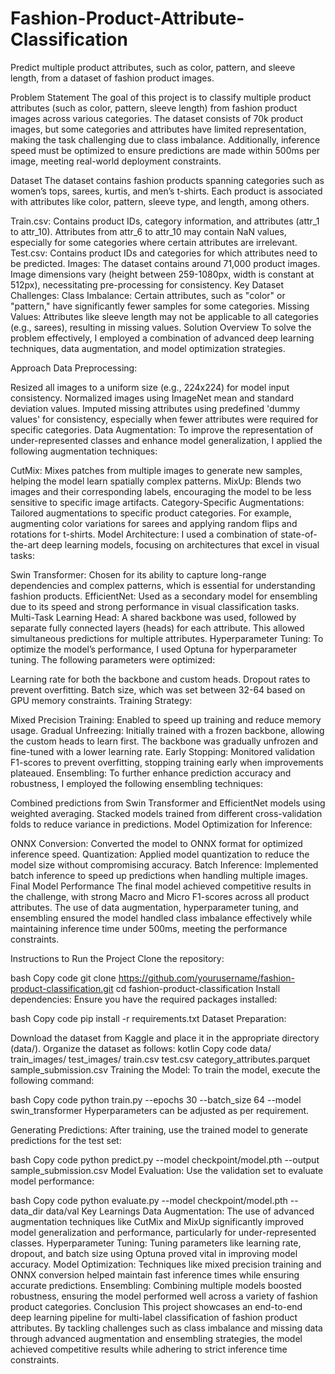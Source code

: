 # Fashion-Product-Attribute-Classification
Predict multiple product attributes, such as color, pattern, and sleeve length, from a dataset of fashion product images.

Problem Statement
The goal of this project is to classify multiple product attributes (such as color, pattern, sleeve length) from fashion product images across various categories. The dataset consists of 70k product images, but some categories and attributes have limited representation, making the task challenging due to class imbalance. Additionally, inference speed must be optimized to ensure predictions are made within 500ms per image, meeting real-world deployment constraints.

Dataset
The dataset contains fashion products spanning categories such as women’s tops, sarees, kurtis, and men’s t-shirts. Each product is associated with attributes like color, pattern, sleeve type, and length, among others.

Train.csv: Contains product IDs, category information, and attributes (attr_1 to attr_10). Attributes from attr_6 to attr_10 may contain NaN values, especially for some categories where certain attributes are irrelevant.
Test.csv: Contains product IDs and categories for which attributes need to be predicted.
Images: The dataset contains around 71,000 product images. Image dimensions vary (height between 259-1080px, width is constant at 512px), necessitating pre-processing for consistency.
Key Dataset Challenges:
Class Imbalance: Certain attributes, such as "color" or "pattern," have significantly fewer samples for some categories.
Missing Values: Attributes like sleeve length may not be applicable to all categories (e.g., sarees), resulting in missing values.
Solution Overview
To solve the problem effectively, I employed a combination of advanced deep learning techniques, data augmentation, and model optimization strategies.

Approach
Data Preprocessing:

Resized all images to a uniform size (e.g., 224x224) for model input consistency.
Normalized images using ImageNet mean and standard deviation values.
Imputed missing attributes using predefined 'dummy values' for consistency, especially when fewer attributes were required for specific categories.
Data Augmentation: To improve the representation of under-represented classes and enhance model generalization, I applied the following augmentation techniques:

CutMix: Mixes patches from multiple images to generate new samples, helping the model learn spatially complex patterns.
MixUp: Blends two images and their corresponding labels, encouraging the model to be less sensitive to specific image artifacts.
Category-Specific Augmentations: Tailored augmentations to specific product categories. For example, augmenting color variations for sarees and applying random flips and rotations for t-shirts.
Model Architecture: I used a combination of state-of-the-art deep learning models, focusing on architectures that excel in visual tasks:

Swin Transformer: Chosen for its ability to capture long-range dependencies and complex patterns, which is essential for understanding fashion products.
EfficientNet: Used as a secondary model for ensembling due to its speed and strong performance in visual classification tasks.
Multi-Task Learning Head: A shared backbone was used, followed by separate fully connected layers (heads) for each attribute. This allowed simultaneous predictions for multiple attributes.
Hyperparameter Tuning: To optimize the model’s performance, I used Optuna for hyperparameter tuning. The following parameters were optimized:

Learning rate for both the backbone and custom heads.
Dropout rates to prevent overfitting.
Batch size, which was set between 32-64 based on GPU memory constraints.
Training Strategy:

Mixed Precision Training: Enabled to speed up training and reduce memory usage.
Gradual Unfreezing: Initially trained with a frozen backbone, allowing the custom heads to learn first. The backbone was gradually unfrozen and fine-tuned with a lower learning rate.
Early Stopping: Monitored validation F1-scores to prevent overfitting, stopping training early when improvements plateaued.
Ensembling: To further enhance prediction accuracy and robustness, I employed the following ensembling techniques:

Combined predictions from Swin Transformer and EfficientNet models using weighted averaging.
Stacked models trained from different cross-validation folds to reduce variance in predictions.
Model Optimization for Inference:

ONNX Conversion: Converted the model to ONNX format for optimized inference speed.
Quantization: Applied model quantization to reduce the model size without compromising accuracy.
Batch Inference: Implemented batch inference to speed up predictions when handling multiple images.
Final Model Performance
The final model achieved competitive results in the challenge, with strong Macro and Micro F1-scores across all product attributes. The use of data augmentation, hyperparameter tuning, and ensembling ensured the model handled class imbalance effectively while maintaining inference time under 500ms, meeting the performance constraints.

Instructions to Run the Project
Clone the repository:

bash
Copy code
git clone https://github.com/yourusername/fashion-product-classification.git
cd fashion-product-classification
Install dependencies: Ensure you have the required packages installed:

bash
Copy code
pip install -r requirements.txt
Dataset Preparation:

Download the dataset from Kaggle and place it in the appropriate directory (data/).
Organize the dataset as follows:
kotlin
Copy code
data/
  train_images/
  test_images/
  train.csv
  test.csv
  category_attributes.parquet
  sample_submission.csv
Training the Model: To train the model, execute the following command:

bash
Copy code
python train.py --epochs 30 --batch_size 64 --model swin_transformer
Hyperparameters can be adjusted as per requirement.

Generating Predictions: After training, use the trained model to generate predictions for the test set:

bash
Copy code
python predict.py --model checkpoint/model.pth --output sample_submission.csv
Model Evaluation: Use the validation set to evaluate model performance:

bash
Copy code
python evaluate.py --model checkpoint/model.pth --data_dir data/val
Key Learnings
Data Augmentation: The use of advanced augmentation techniques like CutMix and MixUp significantly improved model generalization and performance, particularly for under-represented classes.
Hyperparameter Tuning: Tuning parameters like learning rate, dropout, and batch size using Optuna proved vital in improving model accuracy.
Model Optimization: Techniques like mixed precision training and ONNX conversion helped maintain fast inference times while ensuring accurate predictions.
Ensembling: Combining multiple models boosted robustness, ensuring the model performed well across a variety of fashion product categories.
Conclusion
This project showcases an end-to-end deep learning pipeline for multi-label classification of fashion product attributes. By tackling challenges such as class imbalance and missing data through advanced augmentation and ensembling strategies, the model achieved competitive results while adhering to strict inference time constraints.
